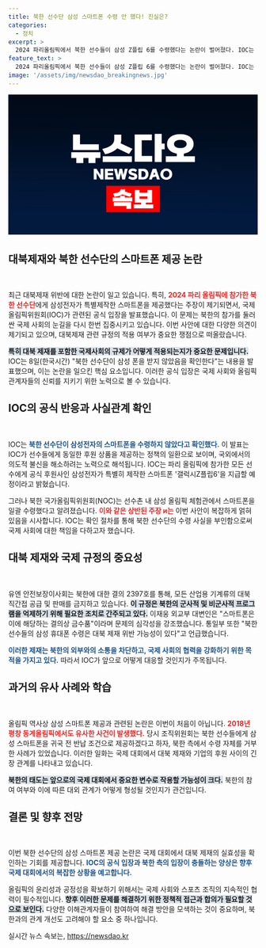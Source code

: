 ```yaml
---
title: 북한 선수단 삼성 스마트폰 수령 안 했다! 진실은?
categories:
  - 정치
excerpt: >
  2024 파리올림픽에서 북한 선수들이 삼성 Z플립 6를 수령했다는 논란이 벌어졌다. IOC는 공식 입장에서 북한 선수단이 스마트폰을 받지 않았다고 밝혔지만, 대북제재 위반 가능성에 대한 논의는 계속되고 있다.
feature_text: >
  2024 파리올림픽에서 북한 선수들이 삼성 Z플립 6를 수령했다는 논란이 벌어졌다. IOC는 공식 입장에서 북한 선수단이 스마트폰을 받지 않았다고 밝혔지만, 대북제재 위반 가능성에 대한 논의는 계속되고 있다.
image: '/assets/img/newsdao_breakingnews.jpg'
---
```


<p><img src="/assets/img/newsdao_breakingnews.jpg" alt="koreaapp 속보" /></p>

<h2 data-ke-size="size26">대북제재와 북한 선수단의 스마트폰 제공 논란</h2>

<p data-ke-size="size16">&nbsp;</p>

<p>최근 대북제재 위반에 대한 논란이 일고 있습니다. 특히, <b><span style="color: #ee2323;">2024 파리 올림픽에 참가한 북한 선수단</span></b>에게 삼성전자가 특별제작한 스마트폰을 제공했다는 주장이 제기되면서, 국제올림픽위원회(IOC)가 관련된 공식 입장을 발표했습니다. 이 문제는 북한의 참가를 둘러싼 국제 사회의 눈길을 다시 한번 집중시키고 있습니다. 이번 사안에 대한 다양한 의견이 제기되고 있으며, 대북제재 관련 규정의 적용 여부가 중요한 쟁점으로 떠올랐습니다. </p>

<p><b><span style="background-color: #21538527;">특히 대북 제재를 포함한 국제사회의 규제가 어떻게 적용되는지가 중요한 문제입니다.</span></b> IOC는 8일(한국시간) "북한 선수단이 삼성 폰을 받지 않았음을 확인한다"는 내용을 발표했으며, 이는 논란을 일으킨 핵심 요소입니다. 이러한 공식 입장은 국제 사회와 올림픽 관계자들의 신뢰를 지키기 위한 노력으로 볼 수 있습니다.</p>

<h2 data-ke-size="size26">IOC의 공식 반응과 사실관계 확인</h2>

<p data-ke-size="size16">&nbsp;</p>

<p>IOC는 <b><span style="color: #1a5490;">북한 선수단이 삼성전자의 스마트폰을 수령하지 않았다고 확인했다.</span></b> 이 발표는 IOC가 선수들에게 동일한 후원 상품을 제공하는 정책의 일환으로 보이며, 국외에서의 의도적 불신을 해소하려는 노력으로 해석됩니다. IOC는 파리 올림픽에 참가한 모든 선수에게 공식 후원사인 삼성전자가 특별히 제작한 스마트폰 '갤럭시Z플립6'을 지급할 예정이라고 밝혔습니다.</p>

<p>그러나 북한 국가올림픽위원회(NOC)는 선수촌 내 삼성 올림픽 체험관에서 스마트폰을 일괄 수령했다고 알려졌습니다. <b><span style="color: #ee2323;">이와 같은 상반된 주장 и는</span></b> 이번 사안이 복잡하게 얽혀 있음을 시사합니다. IOC는 확인 절차를 통해 북한 선수단의 수령 사실을 부인함으로써 국제 사회에 대한 책임을 다하고자 했습니다.</p>

<h2 data-ke-size="size26">대북 제재와 국제 규정의 중요성</h2>

<p data-ke-size="size16">&nbsp;</p>

<p>유엔 안전보장이사회는 북한에 대한 결의 2397호를 통해, 모든 산업용 기계류의 대북 직간접 공급 및 판매를 금지하고 있습니다. <b><span style="background-color: #21538527;">이 규정은 북한의 군사적 및 비군사적 프로그램을 억제하기 위해 필요한 조치로 간주되고 있다.</span></b> 이재웅 외교부 대변인은 "스마트폰은 이에 해당하는 결의상 금수품"이라며 문제의 심각성을 강조했습니다. 통일부 또한 "북한 선수들의 삼성 휴대폰 수령은 대북 제재 위반 가능성이 있다"고 언급했습니다.</p>

<p><b><span style="color: #1a5490;">이러한 제재는 북한의 외부와의 소통을 차단하고, 국제 사회의 협력을 강화하기 위한 목적을 가지고 있다.</span></b> 따라서 IOC가 앞으로 어떻게 대응할 것인지가 주목됩니다.</p>

<h2 data-ke-size="size26">과거의 유사 사례와 학습</h2>

<p data-ke-size="size16">&nbsp;</p>

<p>올림픽 역사상 삼성 스마트폰 제공과 관련된 논란은 이번이 처음이 아닙니다. <b><span style="color: #ee2323;">2018년 평창 동계올림픽에서도 유사한 사건이 발생했다.</span></b> 당시 조직위원회는 북한 선수들에게 삼성 스마트폰을 귀국 전 반납 조건으로 제공하겠다고 하자, 북한 측에서 수령 자체를 거부한 사례가 있었습니다. 이러한 일화는 국제 대회에서 대북 제재와 기업의 후원 사이의 긴장 관계를 나타내고 있습니다.</p>

<p><b><span style="background-color: #21538527;">북한의 태도는 앞으로의 국제 대회에서 중요한 변수로 작용할 가능성이 크다.</span></b> 북한의 참여 여부와 이에 따른 대외 관계가 어떻게 형성될 것인지가 관건입니다.</p>

<h2 data-ke-size="size26">결론 및 향후 전망</h2>

<p data-ke-size="size16">&nbsp;</p>

<p>이번 북한 선수단의 삼성 스마트폰 제공 논란은 국제 대회에서 대북 제재의 실효성을 확인하는 기회를 제공합니다. <b><span style="color: #1a5490;">IOC의 공식 입장과 북한 측의 입장이 충돌하는 양상은 향후 국제 대회에서의 복잡한 상황을 예고합니다.</span></b> </p>

<p>올림픽의 윤리성과 공정성을 확보하기 위해서는 국제 사회와 스포츠 조직의 지속적인 협력이 필수적입니다. <b><span style="background-color: #21538527;">향후 이러한 문제를 해결하기 위한 정책적 접근과 합의가 필요할 것으로 보인다.</span></b> 다양한 이해관계자들이 참여하여 해결 방안을 모색하는 것이 중요하며, 북한과의 관계 개선도 고려해야 할 요소 중 하나입니다.</p>
실시간 뉴스 속보는, <a href="https://newsdao.kr" rel="dofollow">https://newsdao.kr</a>


